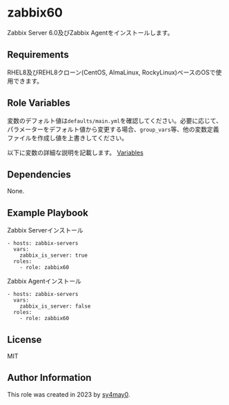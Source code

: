 zabbix60
=========
Zabbix Server 6.0及びZabbix Agentをインストールします。

Requirements
------------

RHEL8及びREHL8クローン(CentOS, AlmaLinux, RockyLinux)ベースのOSで使用できます。

Role Variables
--------------

変数のデフォルト値は`defaults/main.yml`を確認してください。必要に応じて、パラメーターをデフォルト値から変更する場合、`group_vars`等、他の変数定義ファイルを作成し値を上書きしてください。

以下に変数の詳細な説明を記載します。
[Variables](documents/Variables.md)

Dependencies
------------

None.

Example Playbook
----------------

Zabbix Serverインストール
```
- hosts: zabbix-servers
  vars:
    zabbix_is_server: true
  roles:
    - role: zabbix60
```

Zabbix Agentインストール
```
- hosts: zabbix-servers
  vars:
    zabbix_is_server: false
  roles:
    - role: zabbix60

```

License
-------

MIT

Author Information
------------------
This role was created in 2023 by [sy4may0](https://github.com/sy4may0).
